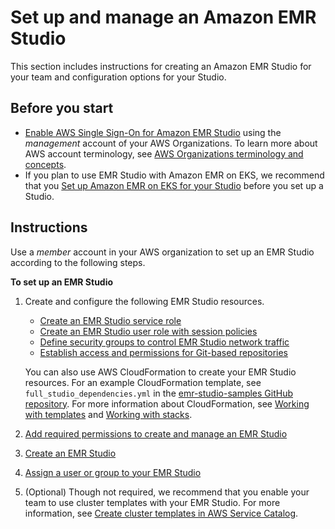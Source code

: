 # Set up and manage an Amazon EMR Studio<a name="emr-studio-set-up"></a>

This section includes instructions for creating an Amazon EMR Studio for your team and configuration options for your Studio\.

## Before you start<a name="emr-studio-set-up-prereqs"></a>
+ [Enable AWS Single Sign\-On for Amazon EMR Studio](emr-studio-enable-sso.md) using the *management* account of your AWS Organizations\. To learn more about AWS account terminology, see [AWS Organizations terminology and concepts](https://docs.aws.amazon.com/organizations/latest/userguide/orgs_getting-started_concepts.html)\. 
+ If you plan to use EMR Studio with Amazon EMR on EKS, we recommend that you [Set up Amazon EMR on EKS for your Studio](emr-studio-create-eks-cluster.md) before you set up a Studio\.

## Instructions<a name="emr-studio-set-up-instructions"></a>

Use a *member* account in your AWS organization to set up an EMR Studio according to the following steps\.

**To set up an EMR Studio**

1. Create and configure the following EMR Studio resources\.
   + [Create an EMR Studio service role](emr-studio-service-role.md)
   + [Create an EMR Studio user role with session policies](emr-studio-user-role.md)
   + [Define security groups to control EMR Studio network traffic](emr-studio-security-groups.md)
   + [Establish access and permissions for Git\-based repositories](emr-studio-enable-git.md)

   You can also use AWS CloudFormation to create your EMR Studio resources\. For an example CloudFormation template, see `full_studio_dependencies.yml` in the [emr\-studio\-samples GitHub repository](https://github.com/aws-samples/emr-studio-samples/blob/main/full_studio_dependencies.yml)\. For more information about CloudFormation, see [Working with templates](https://docs.aws.amazon.com/AWSCloudFormation/latest/UserGuide/template-guide.html) and [Working with stacks](https://docs.aws.amazon.com/AWSCloudFormation/latest/UserGuide/stacks.html)\.

1. [Add required permissions to create and manage an EMR Studio](emr-studio-admin-permissions.md)

1. [Create an EMR Studio](emr-studio-create-studio.md)

1. [Assign a user or group to your EMR Studio](emr-studio-manage-users.md#emr-studio-assign-users-groups)

1. \(Optional\) Though not required, we recommend that you enable your team to use cluster templates with your EMR Studio\. For more information, see [Create cluster templates in AWS Service Catalog](emr-studio-cluster-templates.md)\.